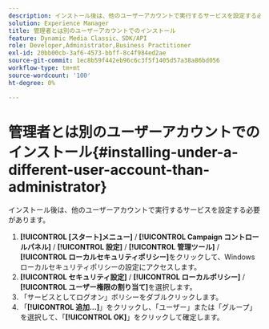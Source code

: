 ```yaml
---
description: インストール後は、他のユーザーアカウントで実行するサービスを設定する必要があります。
solution: Experience Manager
title: 管理者とは別のユーザーアカウントでのインストール
feature: Dynamic Media Classic、SDK/API
role: Developer,Administrator,Business Practitioner
exl-id: 20bb00cb-3af6-4573-bbff-8c4f984ed2ae
source-git-commit: 1ec8b59f442eb96c6c3f5f1405d57a38a86bd056
workflow-type: tm+mt
source-wordcount: '100'
ht-degree: 0%

---
```


# 管理者とは別のユーザーアカウントでのインストール{#installing-under-a-different-user-account-than-administrator}

インストール後は、他のユーザーアカウントで実行するサービスを設定する必要があります。

1. **[!UICONTROL [スタート]メニュー]** / **[!UICONTROL Campaign コントロールパネル]** / **[!UICONTROL 設定]** / **[!UICONTROL 管理ツール]** / **[!UICONTROL ローカルセキュリティポリシー]**&#x200B;をクリックして、Windowsローカルセキュリティポリシーの設定にアクセスします。
1. **[!UICONTROL セキュリティ設定]** / **[!UICONTROL ローカルポリシー]** / **[!UICONTROL ユーザー権限の割り当て]**&#x200B;を選択します。
1. 「サービスとしてログオン」ポリシーをダブルクリックします。
1. 「**[!UICONTROL 追加…]**」をクリックし、「ユーザー」または「グループ」を選択して、「**[!UICONTROL OK]**」をクリックして確定します。
